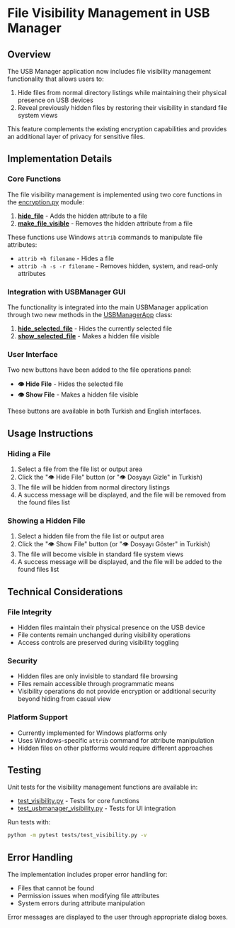 # File Visibility Management in USB Manager

## Overview

The USB Manager application now includes file visibility management functionality that allows users to:
1. Hide files from normal directory listings while maintaining their physical presence on USB devices
2. Reveal previously hidden files by restoring their visibility in standard file system views

This feature complements the existing encryption capabilities and provides an additional layer of privacy for sensitive files.

## Implementation Details

### Core Functions

The file visibility management is implemented using two core functions in the [encryption.py](file:///c%3A/Users/burak/OneDrive/Desktop/Burak/USBManager/src/encryption.py) module:

1. **[hide_file](file:///c%3A/Users/burak/OneDrive/Desktop/Burak/USBManager/src/encryption.py#L142-L172)** - Adds the hidden attribute to a file
2. **[make_file_visible](file:///c%3A/Users/burak/OneDrive/Desktop/Burak/USBManager/src/encryption.py#L113-L140)** - Removes the hidden attribute from a file

These functions use Windows `attrib` commands to manipulate file attributes:
- `attrib +h filename` - Hides a file
- `attrib -h -s -r filename` - Removes hidden, system, and read-only attributes

### Integration with USBManager GUI

The functionality is integrated into the main USBManager application through two new methods in the [USBManagerApp](file:///c%3A/Users/burak/OneDrive/Desktop/Burak/USBManager/src/USBManager.py#L458-L1447) class:

1. **[hide_selected_file](file:///c%3A/Users/burak/OneDrive/Desktop/Burak/USBManager/src/USBManager.py#L1282-L1308)** - Hides the currently selected file
2. **[show_selected_file](file:///c%3A/Users/burak/OneDrive/Desktop/Burak/USBManager/src/USBManager.py#L1310-L1337)** - Makes a hidden file visible

### User Interface

Two new buttons have been added to the file operations panel:
- **👁️ Hide File** - Hides the selected file
- **👁️ Show File** - Makes a hidden file visible

These buttons are available in both Turkish and English interfaces.

## Usage Instructions

### Hiding a File

1. Select a file from the file list or output area
2. Click the "👁️ Hide File" button (or "👁️ Dosyayı Gizle" in Turkish)
3. The file will be hidden from normal directory listings
4. A success message will be displayed, and the file will be removed from the found files list

### Showing a Hidden File

1. Select a hidden file from the file list or output area
2. Click the "👁️ Show File" button (or "👁️ Dosyayı Göster" in Turkish)
3. The file will become visible in standard file system views
4. A success message will be displayed, and the file will be added to the found files list

## Technical Considerations

### File Integrity

- Hidden files maintain their physical presence on the USB device
- File contents remain unchanged during visibility operations
- Access controls are preserved during visibility toggling

### Security

- Hidden files are only invisible to standard file browsing
- Files remain accessible through programmatic means
- Visibility operations do not provide encryption or additional security beyond hiding from casual view

### Platform Support

- Currently implemented for Windows platforms only
- Uses Windows-specific `attrib` command for attribute manipulation
- Hidden files on other platforms would require different approaches

## Testing

Unit tests for the visibility management functions are available in:
- [test_visibility.py](file:///c%3A/Users/burak/OneDrive/Desktop/Burak/USBManager/tests/test_visibility.py) - Tests for core functions
- [test_usbmanager_visibility.py](file:///c%3A/Users/burak/OneDrive/Desktop/Burak/USBManager/tests/test_usbmanager_visibility.py) - Tests for UI integration

Run tests with:
```bash
python -m pytest tests/test_visibility.py -v
```

## Error Handling

The implementation includes proper error handling for:
- Files that cannot be found
- Permission issues when modifying file attributes
- System errors during attribute manipulation

Error messages are displayed to the user through appropriate dialog boxes.